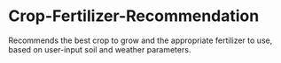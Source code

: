 # Crop-Fertilizer-Recommendation
Recommends the best crop to grow and the appropriate fertilizer to use, based on user-input soil and weather parameters.
